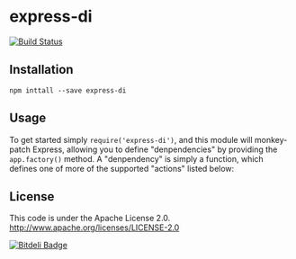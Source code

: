 express-di
==========
[![Build Status](https://travis-ci.org/luin/express-di.png?branch=master)](https://travis-ci.org/luin/express-di)

Installation
-----
    npm inttall --save express-di

Usage
-----
To get started simply `require('express-di')`, and this module will monkey-patch Express, allowing you to define "denpendencies" by providing the `app.factory()` method. A "denpendency" is simply a function, which defines one of more of the supported "actions" listed below:

License
-----
This code is under the Apache License 2.0.  http://www.apache.org/licenses/LICENSE-2.0

[![Bitdeli Badge](https://d2weczhvl823v0.cloudfront.net/luin/express-di/trend.png)](https://bitdeli.com/free "Bitdeli Badge")
